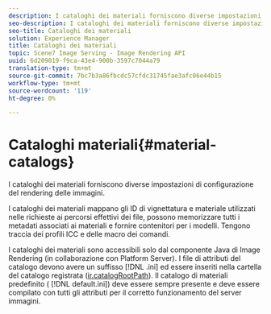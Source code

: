 ```yaml
---
description: I cataloghi dei materiali forniscono diverse impostazioni di configurazione del rendering delle immagini.
seo-description: I cataloghi dei materiali forniscono diverse impostazioni di configurazione del rendering delle immagini.
seo-title: Cataloghi dei materiali
solution: Experience Manager
title: Cataloghi dei materiali
topic: Scene7 Image Serving - Image Rendering API
uuid: 6d209019-f9ca-43e4-900b-3597c7044a79
translation-type: tm+mt
source-git-commit: 7bc7b3a86fbcdc57cfdc31745fae3afc06e44b15
workflow-type: tm+mt
source-wordcount: '119'
ht-degree: 0%

---
```



# Cataloghi materiali{#material-catalogs}

I cataloghi dei materiali forniscono diverse impostazioni di configurazione del rendering delle immagini.

I cataloghi dei materiali mappano gli ID di vignettatura e materiale utilizzati nelle richieste ai percorsi effettivi dei file, possono memorizzare tutti i metadati associati ai materiali e fornire contenitori per i modelli. Tengono traccia dei profili ICC e delle macro dei comandi.

I cataloghi dei materiali sono accessibili solo dal componente Java di Image Rendering (in collaborazione con Platform Server). I file di attributi del catalogo devono avere un suffisso [!DNL .ini] ed essere inseriti nella cartella del catalogo registrata ([ir.catalogRootPath](../../../../../../ir-api/server-admin/image-rendering-api-ref/c-ir-server-administration/c-ir-configuration-settings-reference/c-ir-catalog-folder.md#concept-1c1d308112054bb99e3895c3fb8ca5f7)). Il catalogo di materiali predefinito ( [!DNL default.ini]) deve essere sempre presente e deve essere compilato con tutti gli attributi per il corretto funzionamento del server immagini.
